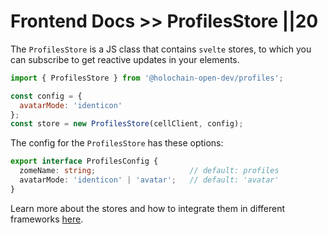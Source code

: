# Frontend Docs >> ProfilesStore ||20

The `ProfilesStore` is a JS class that contains `svelte` stores, to which you can subscribe to get reactive updates in your elements. 

```js
import { ProfilesStore } from '@holochain-open-dev/profiles';

const config = {
  avatarMode: 'identicon'
};
const store = new ProfilesStore(cellClient, config);
```

The config for the `ProfilesStore` has these options:

```ts
export interface ProfilesConfig {
  zomeName: string;                     // default: profiles
  avatarMode: 'identicon' | 'avatar';   // default: 'avatar'
}
```

Learn more about the stores and how to integrate them in different frameworks [here](https://holochain-open-dev.github.io/reusable-modules/frontend/using/#stores).